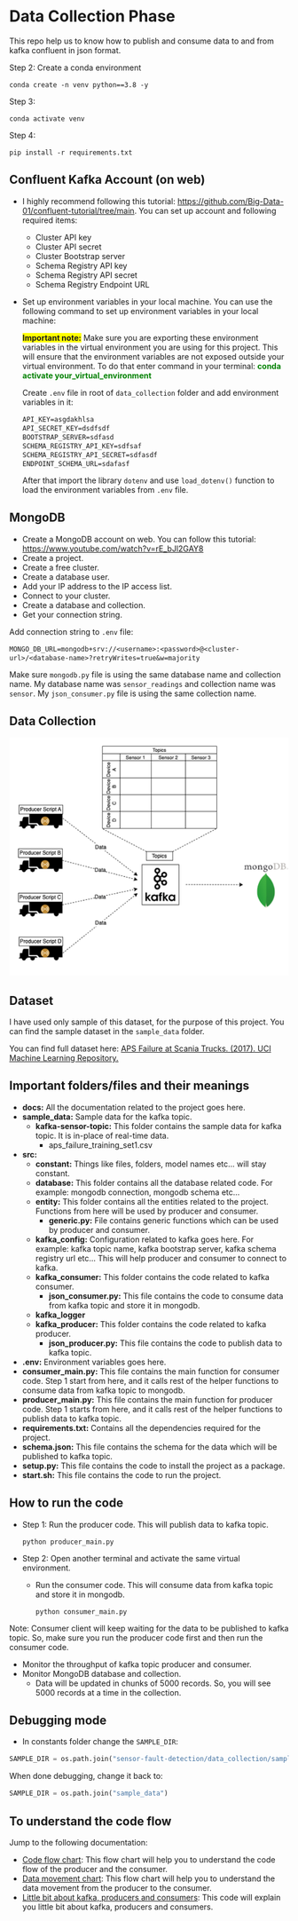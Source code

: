 # Data Collection Phase

This repo help us to know how to publish and consume data to and from kafka confluent in json format.

Step 2: Create a conda environment

```
conda create -n venv python==3.8 -y
```

Step 3:

```
conda activate venv
```

Step 4:

```
pip install -r requirements.txt
```

## Confluent Kafka Account (on web)

- I highly recommend following this tutorial: https://github.com/Big-Data-01/confluent-tutorial/tree/main. You can set up account and following required items:

  - Cluster API key
  - Cluster API secret
  - Cluster Bootstrap server
  - Schema Registry API key
  - Schema Registry API secret
  - Schema Registry Endpoint URL

- Set up environment variables in your local machine. You can use the following command to set up environment variables in your local machine:

  <span style="background-color:yellow;"><b>Important note:</b></span>
  Make sure you are exporting these environment variables in the virtual environment you are using for this project. This will ensure that the environment variables are not exposed outside your virtual environment.
  To do that enter command in your terminal:
  <span style="color:green;"><b>conda activate your_virtual_environment</b></span>

  Create `.env` file in root of `data_collection` folder and add environment variables in it:

  ```
  API_KEY=asgdakhlsa
  API_SECRET_KEY=dsdfsdf
  BOOTSTRAP_SERVER=sdfasd
  SCHEMA_REGISTRY_API_KEY=sdfsaf
  SCHEMA_REGISTRY_API_SECRET=sdfasdf
  ENDPOINT_SCHEMA_URL=sdafasf
  ```

  After that import the library `dotenv` and use `load_dotenv()` function to load the environment variables from `.env` file.

## MongoDB

- Create a MongoDB account on web. You can follow this tutorial: https://www.youtube.com/watch?v=rE_bJl2GAY8
- Create a project.
- Create a free cluster.
- Create a database user.
- Add your IP address to the IP access list.
- Connect to your cluster.
- Create a database and collection.
- Get your connection string.

Add connection string to `.env` file:

```
MONGO_DB_URL=mongodb+srv://<username>:<password>@<cluster-url>/<database-name>?retryWrites=true&w=majority
```

Make sure `mongodb.py` file is using the same database name and collection name. My database name was `sensor_readings` and collection name was `sensor`.
My `json_consumer.py` file is using the same collection name.

## Data Collection

![image](docs/data_collection.png)

## Dataset

I have used only sample of this dataset, for the purpose of this project. You can find the sample dataset in the `sample_data` folder.

You can find full dataset here: [APS Failure at Scania Trucks. (2017). UCI Machine Learning Repository.](https://doi.org/10.24432/C51S51)

## Important folders/files and their meanings

- **docs:** All the documentation related to the project goes here.
- **sample_data:** Sample data for the kafka topic.
  - **kafka-sensor-topic:** This folder contains the sample data for kafka topic. It is in-place of real-time data.
    - aps_failure_training_set1.csv
- **src:**
  - **constant:** Things like files, folders, model names etc... will stay constant.
  - **database:** This folder contains all the database related code. For example: mongodb connection, mongodb schema etc...
  - **entity:** This folder contains all the entities related to the project. Functions from here will be used by producer and consumer.
    - **generic.py:** File contains generic functions which can be used by producer and consumer.
  - **kafka_config:** Configuration related to kafka goes here. For example: kafka topic name, kafka bootstrap server, kafka schema registry url etc... This will help producer and consumer to connect to kafka.
  - **kafka_consumer:** This folder contains the code related to kafka consumer.
    - **json_consumer.py:** This file contains the code to consume data from kafka topic and store it in mongodb.
  - **kafka_logger**
  - **kafka_producer:** This folder contains the code related to kafka producer.
    - **json_producer.py:** This file contains the code to publish data to kafka topic.
- **.env:** Environment variables goes here.
- **consumer_main.py:** This file contains the main function for consumer code. Step 1 start from here, and it calls rest of the helper functions to consume data from kafka topic to mongodb.
- **producer_main.py:** This file contains the main function for producer code. Step 1 starts from here, and it calls rest of the helper functions to publish data to kafka topic.
- **requirements.txt:** Contains all the dependencies required for the project.
- **schema.json:** This file contains the schema for the data which will be published to kafka topic.
- **setup.py:** This file contains the code to install the project as a package.
- **start.sh:** This file contains the code to run the project.

## How to run the code

- Step 1: Run the producer code. This will publish data to kafka topic.

  ```
  python producer_main.py
  ```

- Step 2: Open another terminal and activate the same virtual environment.
  - Run the consumer code. This will consume data from kafka topic and store it in mongodb.
    ```
    python consumer_main.py
    ```

Note: Consumer client will keep waiting for the data to be published to kafka topic. So, make sure you run the producer code first and then run the consumer code.

- Monitor the throughput of kafka topic producer and consumer.
- Monitor MongoDB database and collection.
  - Data will be updated in chunks of 5000 records. So, you will see 5000 records at a time in the collection.

## Debugging mode

- In constants folder change the `SAMPLE_DIR`:

```python
SAMPLE_DIR = os.path.join("sensor-fault-detection/data_collection/sample_data")
```

When done debugging, change it back to:

```python
SAMPLE_DIR = os.path.join("sample_data")
```

## To understand the code flow

Jump to the following documentation:

- [Code flow chart](docs/code_flow.md): This flow chart will help you to understand the code flow of the producer and the consumer.
- [Data movement chart](docs/data_movement.md): This flow chart will help you to understand the data movement from the producer to the consumer.
- [Little bit about kafka, producers and consumers](docs/learningLeasons.md): This code will explain you little bit about kafka, producers and consumers.
